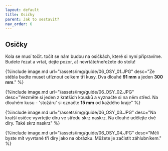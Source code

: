 ```yaml
---
layout: default
title: Osičky
parent: Jak to sestavit?
nav_order: 6
---
```


## Osičky

Kola se musí točit. točit se nám budou na osičkách, které si nyní připravíme. Budete řezat a vrtat, dejte pozor, ať nevrtáte/neřežete do stolu!

{%include image.md
url="/assets/img/guide/06_OSY_01.JPG"
desc="Ze stébla budte muset uříznout celkem tři kusy. Dva dlouhé __91 mm__ a jeden __300 mm__."
%}

{%include image.md
url="/assets/img/guide/06_OSY_02.JPG"
desc="Vezměte si jeden z kratších kousků a vyznačte si na něm střed. Na dlouhém kusu - 'stožáru' si označte __15 mm__ od každého kraje"
%}

{%include image.md
url="/assets/img/guide/06_OSY_03.JPG"
desc="Na kratší osičce vyvrtejte díru ve středu skrz naskrz. Na dlouhé udělejte dvě díry. Také skrz naskrz"
%}

{%include image.md
url="/assets/img/guide/06_OSY_04.JPG"
desc="Měli byste mít vyvrtané tři díry jako na obrázku. Můžete je začistit záhlubníkem."
%}